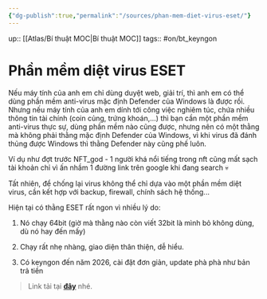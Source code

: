 ```yaml
---
{"dg-publish":true,"permalink":"/sources/phan-mem-diet-virus-eset/"}
---
```


up:: [[Atlas/Bí thuật MOC\|Bí thuật MOC]]
tags:: #on/bt_keyngon

# Phần mềm diệt virus ESET

Nếu máy tính của anh em chỉ dùng duyệt web, giải trí, thì anh em có thể dùng phần mềm anti-virus mặc định Defender của Windows là được rồi. Nhưng nếu máy tính của anh em dính tới công việc nghiêm túc, chứa nhiều thông tin tài chính (coin củng, trứng khoán,...) thì bạn cần một phần mềm anti-virus thực sự, dùng phần mềm nào cũng được, nhưng nên có một thằng mà không phải thằng mặc định Defender của Windows, vì khi virus đã đánh thủng được Windows thì thằng Defender này cũng phế luôn.

Ví dụ như đợt trước NFT_god - 1 người khá nổi tiếng trong nft cũng mất sạch tài khoản chỉ vì ấn nhầm 1 đường link trên google khi đang search 💀

Tất nhiên, để chống lại virus không thể chỉ dựa vào một phần mềm diệt virus, cần kết hợp với backup, firewall, chính sách hệ thống...

Hiện tại có thằng ESET rất ngon vì nhiều lý do:

1. Nó chạy 64bit (giờ mà thằng nào còn viết 32bit là mình bỏ không dùng, dù nó hay đến mấy)
    
2. Chạy rất nhẹ nhàng, giao diện thân thiện, dễ hiểu.
    
3. Có keyngon đến năm 2026, cài đặt đơn giản, update phà phà như bản trả tiền
    

> Link tải tại **[đây](https://l.facebook.com/l.php?u=https%3A%2F%2Fjustpaste.it%2F9axwc%3Ffbclid%3DIwAR3o4rN89O3mVQPs5qjkkPwUR-vxfNwCiLtXjYIMa8HCYtP_EverR4Pg2Rw&h=AT07QJh8ku26IZwf70yhb1f9580end8eFrsI1k-vDkJ5j5_2QAvk0pWjt2QrjZHc6Y86lwDOA2mCUMqAk69hMA6oC2s6_oggxEL1afRwLRyU0Tv0WQtsElQJMCZizmejfqG2EUzRWqGCJ39VQg8CaijelDfMW-BGVzo2oJ6aKCctXuj9g2b7gKj-ekoKSKEVrjsXwwhekwSUcJyDm789rqxcmtHxb2zWpAvJYM4Hwv4iFZDkXQ&__tn__=-U-UK-R&c[0]=AT2iL2bcRubaygdbBDNCAf9QFs4IK_ME2XMGfSC4JMBJ1NwK8dbrJWFQFtCn-zrvA71V5-Yj4QUJrCBwG8aySjPcyNGsEruIx9SiFEIXwUdYsmZn-SWGOuz8i6gmxt7j0TBP9gWckGTwsHrfVlyfnijyv9qsrSQ8l_WBFKY)** nhé.